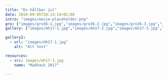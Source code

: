 ```yaml
---
title: "En hållbar jul"
date: 2018-09-05T20:13:14+02:00
intro: "images/movie-placeholder.png"
gro: ["images/gro36-1.jpg","images/gro36-2.jpg","images/gro36-3.jpg","images/gro36-4.jpg"]
gallery: ["images/mh17-1.jpg","images/mh17-2.jpg","images/mh17-3.jpg","images/mh17-4.jpg","images/mh17-5.jpg","images/mh16-1.jpg"]

gallery2:
  - url: "images/mh17-1.jpg"
    alt: "Alt text"

resources:
  - src: images/mh17-1.jpg
    name: "Madhack 2017"

---
```

